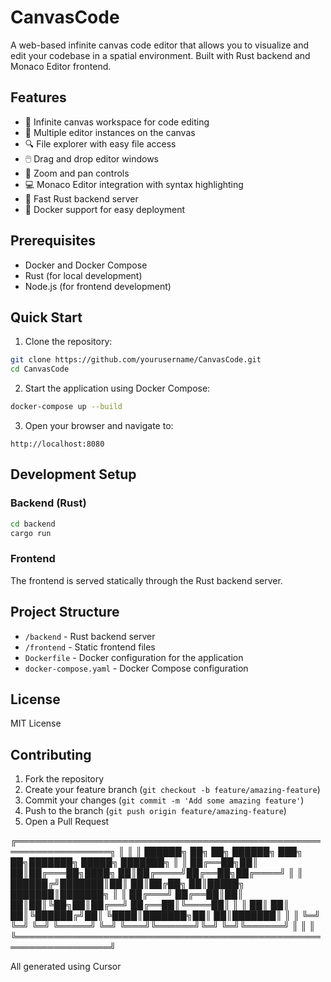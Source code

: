 # CanvasCode

A web-based infinite canvas code editor that allows you to visualize and edit your codebase in a spatial environment. Built with Rust backend and Monaco Editor frontend.

## Features

- 🎨 Infinite canvas workspace for code editing
- 📝 Multiple editor instances on the canvas
- 🔍 File explorer with easy file access
- 🖱️ Drag and drop editor windows
- 🔄 Zoom and pan controls
- 💻 Monaco Editor integration with syntax highlighting
- 🚀 Fast Rust backend server
- 🐳 Docker support for easy deployment

## Prerequisites

- Docker and Docker Compose
- Rust (for local development)
- Node.js (for frontend development)

## Quick Start

1. Clone the repository:
```bash
git clone https://github.com/yourusername/CanvasCode.git
cd CanvasCode
```

2. Start the application using Docker Compose:
```bash
docker-compose up --build
```

3. Open your browser and navigate to:
```
http://localhost:8080
```

## Development Setup

### Backend (Rust)
```bash
cd backend
cargo run
```

### Frontend
The frontend is served statically through the Rust backend server.

## Project Structure

- `/backend` - Rust backend server
- `/frontend` - Static frontend files
- `Dockerfile` - Docker configuration for the application
- `docker-compose.yaml` - Docker Compose configuration

## License

MIT License

## Contributing

1. Fork the repository
2. Create your feature branch (`git checkout -b feature/amazing-feature`)
3. Commit your changes (`git commit -m 'Add some amazing feature'`)
4. Push to the branch (`git push origin feature/amazing-feature`)
5. Open a Pull Request



╔═════════════════════════════════════════════════════════════════╗
║                                                                 ║
║   ██████╗ ██╗  ██╗ ██████╗ ███╗   ██╗███████╗ █████╗ ███████╗   ║
║   ██╔══██╗██║  ██║██╔═══██╗████╗  ██║██╔════╝██╔══██╗██╔════╝   ║
║   ██████╔╝███████║██║   ██║██╔██╗ ██║█████╗  ███████║███████╗   ║
║   ██╔═══╝ ██╔══██║██║   ██║██║╚██╗██║██╔══╝  ██╔══██║╚════██║   ║
║   ██║     ██║  ██║╚██████╔╝██║ ╚████║███████╗██║  ██║███████║   ║
║   ╚═╝     ╚═╝  ╚═╝ ╚═════╝ ╚═╝  ╚═══╝╚══════╝╚═╝  ╚═╝╚══════╝   ║
║                                                                 ║
╚═════════════════════════════════════════════════════════════════╝

All generated using Cursor
